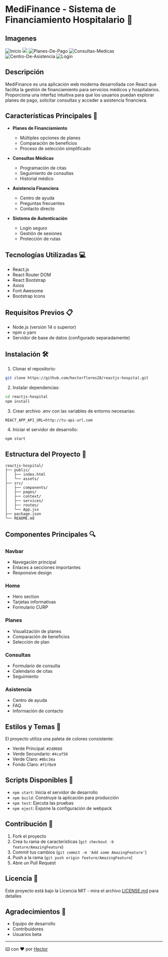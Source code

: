 # MediFinance - Sistema de Financiamiento Hospitalario 🏥

## Imagenes
![Inicio](public/screenshot.png)
![](public/screenshot1.png)
![Planes-De-Pago](public/screenshot2.png)
![Consultas-Medicas](public/screenshot3.png)
![Centro-De-Asistencia](public/screenshot4.png)
![Login](public/screenshot5.png)


## Descripción
MediFinance es una aplicación web moderna desarrollada con React que facilita la gestión de financiamiento para servicios médicos y hospitalarios. Proporciona una interfaz intuitiva para que los usuarios puedan explorar planes de pago, solicitar consultas y acceder a asistencia financiera.

## Características Principales 🌟

- **Planes de Financiamiento**
  - Múltiples opciones de planes
  - Comparación de beneficios
  - Proceso de selección simplificado

- **Consultas Médicas**
  - Programación de citas
  - Seguimiento de consultas
  - Historial médico

- **Asistencia Financiera**
  - Centro de ayuda
  - Preguntas frecuentes
  - Contacto directo

- **Sistema de Autenticación**
  - Login seguro
  - Gestión de sesiones
  - Protección de rutas

## Tecnologías Utilizadas 💻

- React.js
- React Router DOM
- React Bootstrap
- Axios
- Font Awesome
- Bootstrap Icons

## Requisitos Previos 📋

- Node.js (versión 14 o superior)
- npm o yarn
- Servidor de base de datos (configurado separadamente)

## Instalación 🛠️

1. Clonar el repositorio:
```bash
git clone https://github.com/hectorflores28/reactjs-hospital.git
```

2. Instalar dependencias:
```bash
cd reactjs-hospital
npm install
```

3. Crear archivo .env con las variables de entorno necesarias:
```env
REACT_APP_API_URL=http://tu-api-url.com
```

4. Iniciar el servidor de desarrollo:
```bash
npm start
```

## Estructura del Proyecto 📁

```
reactjs-hospital/
├── public/
│   ├── index.html
│   └── assets/
├── src/
│   ├── components/
│   ├── pages/
│   ├── context/
│   ├── services/
│   ├── routes/
│   └── App.jsx
├── package.json
└── README.md
```

## Componentes Principales 🔍

### Navbar
- Navegación principal
- Enlaces a secciones importantes
- Responsive design

### Home
- Hero section
- Tarjetas informativas
- Formulario CURP

### Planes
- Visualización de planes
- Comparación de beneficios
- Selección de plan

### Consultas
- Formulario de consulta
- Calendario de citas
- Seguimiento

### Asistencia
- Centro de ayuda
- FAQ
- Información de contacto

## Estilos y Temas 🎨

El proyecto utiliza una paleta de colores consistente:
- Verde Principal: `#2d8660`
- Verde Secundario: `#4caf50`
- Verde Claro: `#8bc34a`
- Fondo Claro: `#f1f8e9`

## Scripts Disponibles 📜

- `npm start`: Inicia el servidor de desarrollo
- `npm build`: Construye la aplicación para producción
- `npm test`: Ejecuta las pruebas
- `npm eject`: Expone la configuración de webpack

## Contribución 🤝

1. Fork el proyecto
2. Crea tu rama de características (`git checkout -b feature/AmazingFeature`)
3. Commit tus cambios (`git commit -m 'Add some AmazingFeature'`)
4. Push a la rama (`git push origin feature/AmazingFeature`)
5. Abre un Pull Request

## Licencia 📄

Este proyecto está bajo la Licencia MIT - mira el archivo [LICENSE.md](LICENSE.md) para detalles

## Agradecimientos 🎁

- Equipo de desarrollo
- Contribuidores
- Usuarios beta

---
⌨️ con ❤️ por [Hector](https://github.com/hectorflores28) 